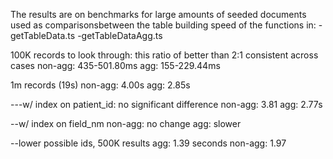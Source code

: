 The results are on benchmarks for large amounts of seeded documents
used as comparisonsbetween the table building speed of the functions in:
-getTableData.ts
-getTableDataAgg.ts

100K records to look through:
this ratio of better than 2:1 consistent across cases
non-agg: 435-501.80ms
agg: 155-229.44ms

1m records (19s)
non-agg: 4.00s
agg: 2.85s

---w/ index on patient_id:
no significant difference
non-agg: 3.81
agg: 2.77s

--w/ index on field_nm
non-agg: no change
agg: slower

--lower possible ids, 500K results
agg: 1.39 seconds
non-agg: 1.97